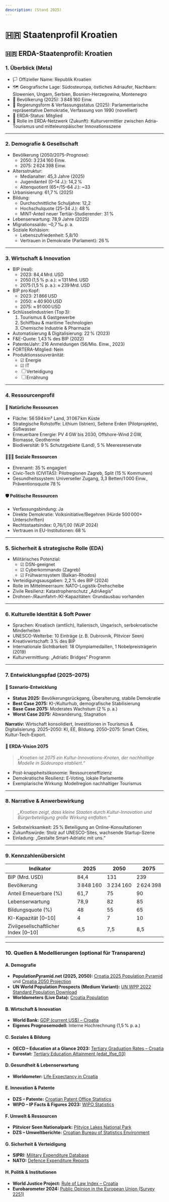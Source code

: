 ```yaml
---
description: (Stand 2025)
---
```


# 🇭🇷 Staatenprofil Kroatien

## 🇭🇷 ERDA-Staatenprofil: Kroatien

### 1. Überblick (Meta)

* 🏳️ Offizieller Name: Republik Kroatien
* 🗺️ Geografische Lage: Südosteuropa, östliches Adriaufer, Nachbarn: Slowenien, Ungarn, Serbien, Bosnien-Herzegowina, Montenegro
* 👥 Bevölkerung (2025): 3 848 160 Einw.
* 🧠 Regierungsform & Verfassungsstatus (2025): Parlamentarische repräsentative Demokratie, Verfassung von 1990 (novelliert)
* 📅 ERDA-Status: Mitglied
* 🧭 Rolle im ERDA-Netzwerk (Zukunft): Kulturvermittler zwischen Adria-Tourismus und mitteleuropäischer Innovationsszene

***

### 2. Demografie & Gesellschaft

* Bevölkerung (2050/2075-Prognose):
  * 2050: 3 234 160 Einw.
  * 2075: 2 624 398 Einw.
* Altersstruktur:
  * Medianalter: 45,3 Jahre (2025)
  * Jugendanteil (0–14 J.): 14,2 %
  * Altenquotient (65+/15–64 J.): \~33
* Urbanisierung: 61,7 % (2025)
* Bildung:
  * Durchschnittliche Schuljahre: 12,2
  * Hochschulquote (25–34 J.): 48 %
  * MINT-Anteil neuer Tertiär-Studierender: 31 %
* Lebenserwartung: 78,9 Jahre (2025)
* Migrationssaldo: –0,7 ‰ p. a.
* Soziale Kohäsion:
  * Lebenszufriedenheit: 5,8/10
  * Vertrauen in Demokratie (Parlament): 26 %

***

### 3. Wirtschaft & Innovation

* BIP (real):
  * 2023: 84,4 Mrd. USD
  * 2050 (1,5 % p. a.): ≈ 131 Mrd. USD
  * 2075 (1,5 % p. a.): ≈ 239 Mrd. USD
* BIP pro Kopf:
  * 2023: 21 866 USD
  * 2050: ≈ 40 900 USD
  * 2075: ≈ 91 000 USD
* Schlüsselindustrien (Top 3):
  1. Tourismus & Gastgewerbe
  2. Schiffbau & maritime Technologien
  3. Chemische Industrie & Pharmazie
* Automatisierung & Digitalisierung: 22 % (2023)
* F\&E-Quote: 1,43 % des BIP (2022)
* Patente/Jahr: 216 Anmeldungen (56/Mio. Einw., 2023)
* FORTERA-Mitglied: Nein
* Produktionssouveränität:
  * ☑ Energie
  * ☑ IT
  * ☐ Verteidigung
  * ☐ Ernährung

***

### 4. Ressourcenprofil

#### 🌱 Natürliche Ressourcen

* Fläche: 56 594 km² Land, 31 067 km Küste
* Strategische Rohstoffe: Lithium (Istrien), Seltene Erden (Pilotprojekte), Süßwasser
* Erneuerbare Energie: PV 4 GW bis 2030, Offshore-Wind 2 GW, Biomasse, Geothermie
* Biodiversität: 9 % Schutzgebiete (Land), 5 % Meeresreservate

#### 🧑‍🤝‍🧑 Soziale Ressourcen

* Ehrenamt: 35 % engagiert
* Civic‐Tech (CIVITAS): Pilotregionen Zagreb, Split (15 % Kommunen)
* Gesundheitssystem: Universeller Zugang, 3,3 Betten/1 000 Einw., Präventionsquote 78 %

#### 🛡️ Politische Ressourcen

* Verfassungsbindung: Ja
* Direkte Demokratie: Volksinitiative/Begehren (Hürde 500 000+ Unterschriften)
* Rechtsstaatsindex: 0,76/1,00 (WJP 2024)
* Vertrauen in EU-Institutionen: 68 %

***

### 5. Sicherheit & strategische Rolle (EDA)

* Militärisches Potenzial:
  * ☑ DSN-geeignet
  * ☑ Cyberkommando (Zagreb)
  * ☑ Frühwarnsystem (Balkan-Rhodos)
* Verteidigungsausgaben: 2,2 % des BIP (2024)
* Rolle im Mittelmeerraum: NATO-Logistik-Drehscheibe
* Zivile Resilienz: Katastrophenschutz „AdriAegis“
* Drohnen-/Raumfahrt-/KI-Kapazitäten: Grundausbau vorhanden

***

### 6. Kulturelle Identität & Soft Power

* Sprachen: Kroatisch (amtlich), Italienisch, Ungarisch, serbokroatische Minderheiten
* UNESCO-Welterbe: 10 Einträge (z. B. Dubrovnik, Plitvicer Seen)
* Kreativwirtschaft: 3 % des BIP
* Internationale Sichtbarkeit: 18 Olympiamedaillen, 1 Nobelpreisträgerin (2019)
* Kulturvermittlung: „Adriatic Bridges“ Programm

***

### 7. Entwicklungspfad (2025–2075)

#### 🔭 Szenario-Entwicklung

* **Status 2025:** Bevölkerungsrückgang, Überalterung, stabile Demokratie
* **Best Case 2075:** KI-/Kulturhub, demografische Stabilisierung
* **Base Case 2075:** Moderates Wachstum (2 % p. a.)
* **Worst Case 2075:** Abwanderung, Stagnation

**Narrativ:** Wirtschaft konsolidiert, Investitionen in Tourismus & Digitalisierung. 2025–2050: KI, EE, Bildung. 2050–2075: Smart Cities, Kultur-Tech-Export.

#### 🚀 ERDA-Vision 2075

> _„Kroatien ist 2075 ein Kultur-Innovations-Knoten, der nachhaltige Modelle in Südeuropa etabliert.“_

* Post-knappheitsökonomie: Ressourceneffizienz
* Demokratische Resilienz: E‑Voting, lokale Parlamente
* Exemplarische Wirkung: Modellregion nachhaltiger Tourismus

***

### 8. Narrative & Anwerbewirkung

> _„Kroatien zeigt, dass kleine Staaten durch Kultur-Innovation und Bürgerbeteiligung große Wirkung entfalten.“_

* Selbstwirksamkeit: 25 % Beteiligung an Online-Konsultationen
* Zukunftswürde: Stolz auf UNESCO-Sites, wachsende Startup-Szene
* Einladung: „Gestalte Smart-Adriatic mit uns.“

***

### 9. Kennzahlenübersicht

| Indikator                             | 2025      | 2050      | 2075      |
| ------------------------------------- | --------- | --------- | --------- |
| BIP (Mrd. USD)                        | 84,4      | 131       | 239       |
| Bevölkerung                           | 3 848 160 | 3 234 160 | 2 624 398 |
| Anteil Erneuerbare (%)                | 61,7      | 75        | 90        |
| Lebenserwartung                       | 78,9      | 82        | 85        |
| Bildungsquote (%)                     | 48        | 55        | 65        |
| KI-Kapazität \[0–10]                  | 4         | 7         | 10        |
| Zivilgesellschaftlicher Index \[0–10] | 6,5       | 7,5       | 8,5       |

***

### 10. Quellen & Modellierungen (optional für Transparenz)

#### A. Demografie

* **PopulationPyramid.net (2025, 2050):** [Croatia 2025 Population Pyramid](https://www.populationpyramid.net/croatia/2025/) und [Croatia 2050 Projection](https://www.populationpyramid.net/croatia/2050/)
* **UN World Population Prospects (Medium Variant):** [UN WPP 2022 Standard Population Download](https://population.un.org/wpp/Download/Standard/Population/)
* **Worldometers (Live Data):** [Croatia Population](https://www.worldometers.info/world-population/croatia-population/)

#### B. Wirtschaft & Innovation

* **World Bank:** [GDP (current US$) – Croatia](https://data.worldbank.org/indicator/NY.GDP.MKTP.CD?locations=HR)
* **Eigenes Prognosemodell:** Interne Hochrechnung (1,5 % p. a.)

#### C. Soziales & Bildung

* **OECD – Education at a Glance 2023:** [Tertiary Graduation Rates – Croatia](https://www.oecd.org/education/education-at-a-glance/)
* **Eurostat:** [Tertiary Education Attainment (edat\_lfse\_03)](https://ec.europa.eu/eurostat/databrowser/view/EDAT_LFSE_03/default/table?lang=en)

#### D. Gesundheit & Lebenserwartung

* **Worldometer:** [Life Expectancy in Croatia](https://www.worldometers.info/demographics/life-expectancy/croatia-life-expectancy/)

#### E. Innovation & Patente

* **DZS – Patente:** [Croatian Patent Office Statistics](https://dziv.hr/statistika)
* **WIPO – IP Facts & Figures 2023:** [WIPO Statistics](https://www.wipo.int/ipstats/en/)

#### F. Umwelt & Ressourcen

* **Plitvicer Seen Nationalpark:** [Plitvice Lakes National Park](https://np-plitvice.hr/en/)
* **DZS – Umweltberichte:** [Croatian Bureau of Statistics Environment](https://www.dzs.hr/)

#### G. Sicherheit & Verteidigung

* **SIPRI:** [Military Expenditure Database](https://www.sipri.org/databases/milex)
* **NATO:** [Defence Expenditure Reports](https://www.nato.int/cps/en/natohq/topics_49198.htm)

#### H. Politik & Institutionen

* **World Justice Project:** [Rule of Law Index – Croatia](https://worldjusticeproject.org/)
* **Eurobarometer 2024:** [Public Opinion in the European Union (Survey 2251)](https://europa.eu/eurobarometer/surveys/survey-detail/2251)
